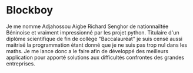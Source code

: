 # Blockboy
Je me nomme Adjahossou Aigbe Richard Senghor de nationnailtée Béninoise et vraiment impressionné par les projet python. Titulaire d'un diplôme scientifique de fin de collège "Baccalauréat" je suis censé aussi maitrisé la programmation étant donné que je ne suis pas trop nul dans les maths. Je me lance donc a  le faire afin de développé des meilleurs application pour apporté solutions aux difficultés confrontes des grandes entreprises.  
